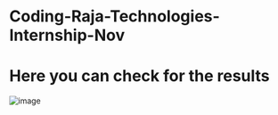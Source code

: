 # Coding-Raja-Technologies-Internship-Nov
# Here you can check for the results
![image](https://github.com/Karthikg1908/Coding-Raja-Technologies-Internship-Nov/assets/86306862/05c661c0-288e-4a08-bea6-b1d49dd74007)
